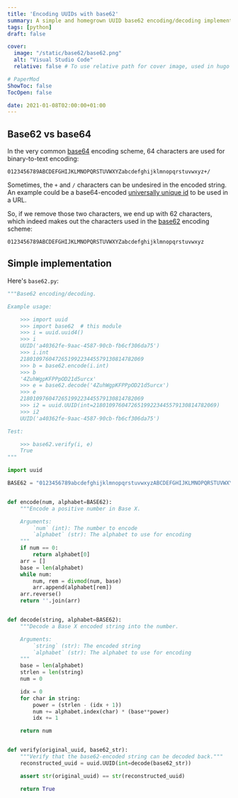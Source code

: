 ```yaml
---
title: 'Encoding UUIDs with base62'
summary: A simple and homegrown UUID base62 encoding/decoding implementation.
tags: [python]
draft: false

cover:
  image: "/static/base62/base62.png"
  alt: "Visual Studio Code"
  relative: false # To use relative path for cover image, used in hugo Page-bundles

# PaperMod
ShowToc: false
TocOpen: false

date: 2021-01-08T02:00:00+01:00
---
```



## Base62 vs base64

In the very common [base64](https://en.wikipedia.org/wiki/Base64) encoding scheme, 64 characters are used for binary-to-text encoding:

```text
0123456789ABCDEFGHIJKLMNOPQRSTUVWXYZabcdefghijklmnopqrstuvwxyz+/
```

Sometimes, the `+` and `/` characters can be undesired in the encoded string. An example could be a base64-encoded [universally unique id](https://en.wikipedia.org/wiki/Universally_unique_identifier) to be used in a URL.

So, if we remove those two characters, we end up with 62 characters, which indeed makes out the characters used in the [base62](https://en.wikipedia.org/wiki/Base62) encoding scheme:

```text
0123456789ABCDEFGHIJKLMNOPQRSTUVWXYZabcdefghijklmnopqrstuvwxyz
```

## Simple implementation

Here's `base62.py`:

```python
"""Base62 encoding/decoding.

Example usage:

    >>> import uuid
    >>> import base62  # this module
    >>> i = uuid.uuid4()
    >>> i
    UUID('a40362fe-9aac-4587-90cb-fb6cf306da75')
    >>> i.int
    218010976047265199223445579130814782069
    >>> b = base62.encode(i.int)
    >>> b
    '4ZuhWgpKFPPpOD21d5urcx'
    >>> e = base62.decode('4ZuhWgpKFPPpOD21d5urcx')
    >>> e
    218010976047265199223445579130814782069
    >>> i2 = uuid.UUID(int=218010976047265199223445579130814782069)
    >>> i2
    UUID('a40362fe-9aac-4587-90cb-fb6cf306da75')

Test:

    >>> base62.verify(i, e)
    True
"""

import uuid

BASE62 = "0123456789abcdefghijklmnopqrstuvwxyzABCDEFGHIJKLMNOPQRSTUVWXYZ"


def encode(num, alphabet=BASE62):
    """Encode a positive number in Base X.

    Arguments:
        `num` (int): The number to encode
        `alphabet` (str): The alphabet to use for encoding
    """
    if num == 0:
        return alphabet[0]
    arr = []
    base = len(alphabet)
    while num:
        num, rem = divmod(num, base)
        arr.append(alphabet[rem])
    arr.reverse()
    return ''.join(arr)


def decode(string, alphabet=BASE62):
    """Decode a Base X encoded string into the number.

    Arguments:
        `string` (str): The encoded string
        `alphabet` (str): The alphabet to use for encoding
    """
    base = len(alphabet)
    strlen = len(string)
    num = 0

    idx = 0
    for char in string:
        power = (strlen - (idx + 1))
        num += alphabet.index(char) * (base**power)
        idx += 1

    return num


def verify(original_uuid, base62_str):
    """Verify that the base62-encoded string can be decoded back."""
    reconstructed_uuid = uuid.UUID(int=decode(base62_str))

    assert str(original_uuid) == str(reconstructed_uuid)

    return True
```
